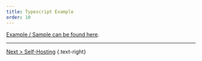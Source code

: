 ```yaml
---
title: Typescript Example
order: 10
---
```

[Example / Sample can be found here](https://github.com/exceptionless/Exceptionless.JavaScript/tree/master/example/TypeScript).

---  

[Next > Self-Hosting](../../self-hosting/index.md) {.text-right}